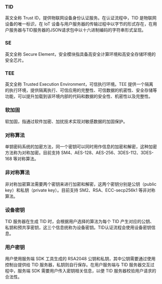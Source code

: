 ### TID
英文全称 Trust ID，提供物联网设备身份认证服务。在认证流程中，TID 是物联网设备的唯一标识，在 IoT 设备与用户服务器的传输过程中以字节的形式存在，在用户服务器与TID服务器的JSON请求包中以十六进制编码的字符串形式呈现。

### SE
英文全称 Secure Element，安全模块指具备高安全计算环境和高安全存储环境的安全芯片。

### TEE
英文全称 Trusted Execution Environment，可信执行环境。TEE 提供一个隔离的执行环境，提供隔离执行、可信应用的完整性、可信数据的机密性、安全存储等功能，可以提升加载到该环境内部的代码和数据的安全性、机密性以及完整性。

### 软加固
软加固，指通过软件加密、加扰技术实现对敏感数据的加固保护。

### 对称算法
单钥密码系统的加密方法，同一个密钥可以同时用作信息的加密和解密，这种加密方法称为对称加密。目前支持 SM4、AES-128、AES-256、3DES-112、3DES-168 等对称算法。

### 非对称算法
非对称加密算法需要两个密钥来进行加密和解密，这两个密钥分别是公钥（public key）和私钥（private key）。目前支持 SM2、RSA、ECC-secp256k1 等非对称算法。

### 设备密钥
TID 服务器在生成 TID 时，会根据用户选择的算法为每个 TID 产生对应的公钥、私钥和预共享密钥，这三个信息统称为设备密钥。TID认证流程会使用设备密钥信息。

### 用户密钥
用户使用服务端 SDK 工具生成的 RSA2048 公钥和私钥，其中公钥需要通过使用控制台提供给 TID 服务器，私钥则自行保存。在用户服务端与 TID 服务器交互过程中，服务端 SDK 需要用户传入密钥相关信息，以便 TID 服务器校验用户请求的合法性。
